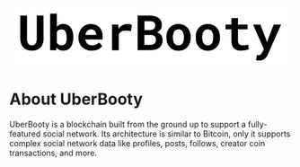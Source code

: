 ![DeSo Logo](src/assets/deso/camelcase_logo.svg)

# About UberBooty
UberBooty is a blockchain built from the ground up to support a fully-featured
social network. Its architecture is similar to Bitcoin, only it supports complex
social network data like profiles, posts, follows, creator coin transactions, and
more.

